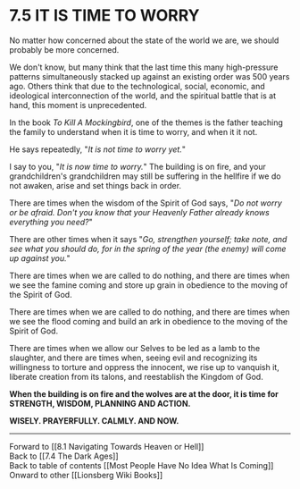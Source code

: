 # 7.5 IT IS TIME TO WORRY

No matter how concerned about the state of the world we are, we should probably be more concerned. 

We don't know, but many think that the last time this many high-pressure patterns simultaneously stacked up against an existing order was 500 years ago. Others think that due to the technological, social, economic, and ideological interconnection of the world, and the spiritual battle that is at hand, this moment is unprecedented. 

In the book *To Kill A Mockingbird*, one of the themes is the father teaching the family to understand when it is time to worry, and when it it not. 

He says repeatedly, "*It is not time to worry yet.*"

I say to you, "*It is now time to worry.*" The building is on fire, and your grandchildren's grandchildren may still be suffering in the hellfire if we do not awaken, arise and set things back in order. 

There are times when the wisdom of the Spirit of God says, "*Do not worry or be afraid. Don't you know that your Heavenly Father already knows everything you need?*"

There are other times when it says "*Go, strengthen yourself; take note, and see what you should do, for in the spring of the year (the enemy) will come up against you.*"

There are times when we are called to do nothing, and there are times when we see the famine coming and store up grain in obedience to the moving of the Spirit of God. 

There are times when we are called to do nothing, and there are times when we see the flood coming and build an ark in obedience to the moving of the Spirit of God. 

There are times when we allow our Selves to be led as a lamb to the slaughter, and there are times when, seeing evil and recognizing its willingness to torture and oppress the innocent, we rise up to vanquish it, liberate creation from its talons, and reestablish the Kingdom of God. 

**When the building is on fire and the wolves are at the door, it is time for STRENGTH, WISDOM, PLANNING AND ACTION.** 

**WISELY. PRAYERFULLY. CALMLY. AND NOW.** 

___

Forward to [[8.1 Navigating Towards Heaven or Hell]]  
Back to [[7.4 The Dark Ages]]   
Back to table of contents [[Most People Have No Idea What Is Coming]]   
Onward to other [[Lionsberg Wiki Books]]  


